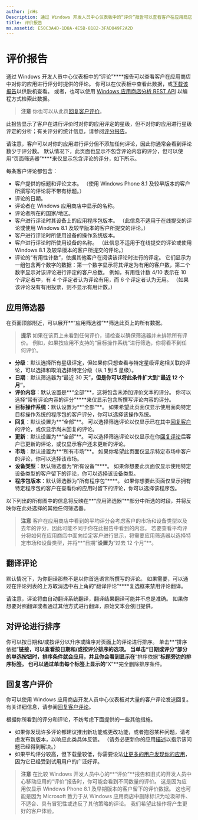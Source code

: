 ```yaml
---
author: jnHs
Description: 通过 Windows 开发人员中心仪表板中的“评价”报告可以查看客户在应用商店中对你的应用进行评分时提供的评论。
title: 评价报告
ms.assetid: E50C3A4D-1D8A-4E5B-8182-3FAD049F2A2D
---
```


# 评价报告


通过 Windows 开发人员中心仪表板中的“评论”****报告可以查看客户在应用商店中对你的应用进行评分时提供的评论。 你可以在仪表板中查看此数据，或[下载该报告](download-analytic-reports.md)以供脱机查看。 或者，也可以使用 [Windows 应用商店分析 REST API](../monetize/access-analytics-data-using-windows-store-services.md) 以编程方式检索此数据。

> **注意** 你也可以从此页[回复客户评价](respond-to-customer-reviews.md)。

此报告显示了客户在进行评价时对你的应用评定的星级，但不对你的应用进行星级评定的分析；有关评分的统计信息，请参阅[评分报告](ratings-report.md)。

请注意，客户可以对你的应用进行评分但不添加任何评论，因此你通常会看到评论数少于评分数。 默认情况下，此页面也显示不包含评论内容的评分，但可以使用“页面筛选器”****来仅显示包含评论的评分，如下所示。

每条客户评论都包含：

-   客户提供的标题和评论文本。 （使用 Windows Phone 8.1 及较早版本的客户所撰写的评论将不带有标题。）
-   评论的日期。
-   评论者在 Windows 应用商店中显示的名称。
-   评论者所在的国家/地区。
-   客户进行评论时其设备上的应用程序包版本。 （此信息不适用于在线提交的评论或使用 Windows 8.1 及较早版本的客户所提交的评论。）
-   客户进行评论时所使用设备的操作系统版本。
-   客户进行评论时所使用设备的名称。 （此信息不适用于在线提交的评论或使用 Windows 8.1 及较早版本的客户所提交的评论。）
-   评论的“有用性计数”，依据其他客户在阅读该评论时进行的评定。 它们显示为一组包含两个数字的数据：第一个数字显示将其评定为有用的客户数，第二个数字显示对该评论进行评定的客户总数。 例如，有用性计数 4/10 表示在 10 个评定者中，有 4 个评定者认为评论有用，而 6 个评定者认为无用。 （如果该评论没有有用投票，则不显示有用计数。）

## 应用筛选器


在页面顶部附近，可以展开**“应用筛选器”**筛选此页上的所有数据。

>**提示** 如果在该页上未看到任何评价，请检查以确保筛选器并未排除所有评价。 例如，如果按应用不支持的“目标操作系统”进行筛选，你将看不到任何评价。

-   **分级**：默认选择所有星级评定，但如果你只想查看与特定星级评定相关联的评论，可以选择和取消选择特定分级（从 1 到 5 星级）。
-   **日期**：默认筛选器为“最近 30 天”****，但是你可以将此条件扩大到“最近 12 个月”****。
-   **评价内容**：默认设置是**“全部”**，这将包含未添加评价文本的评分。 你可以选择“带有评论内容的评分”****来仅显示包含所撰写评论内容的评分。
-   **目标操作系统**：默认设置为**“全部”**。 如果希望此页面仅显示使用面向特定目标操作系统的程序包的客户评分，你可以选择该操作系统。
-   **回复**：默认设置为**“全部”**。 可以选择筛选评论以仅显示已在其中[回复客户](respond-to-customer-reviews.md)的评论，或仅显示尚未回复的评论。
-   **更新**：默认设置为**“全部”**。 可以选择筛选评论以仅显示在你[回复评论](respond-to-customer-reviews.md)后客户已更新的评论，或仅显示客户还未更新的评论。
-   **市场**：默认设置为**“所有市场”**。 如果你希望此页面仅显示特定市场中客户的评论，你可以选择该市场。
-   **设备类型**：默认筛选器为“所有设备”****。 如果你想要此页面仅显示使用特定设备类型的客户留下的评论，你可以选择该设备类型。
-   **程序包版本**：默认筛选器为“所有程序包”****。 如果你想要此页面仅显示拥有特定程序包的客户在查看你的应用时留下的评论，你可以选择该程序包。

以下列出的所有图中的信息将反映在**“应用筛选器”**部分中所选的时段，并将反映你在此处选择的其他任何筛选器。

> **注意** 客户在应用商店中看到的平均评分会考虑客户的市场和设备类型以及去年的评分，因此可能不同于你在此报告中看到的内容。 若要查看平均评分将如何在应用商店中面向给定客户进行显示，将需要应用筛选器以选择特定市场和设备类型，并将**“日期”**设置为**“过去 12 个月”**。

## 翻译评论


默认情况下，为你翻译那些不是以你首选语言所撰写的评论。 如果需要，可以通过在评论列表的上方取消选中右上角的“翻译评论”****复选框来禁用评论翻译。

请注意，评论将由自动翻译系统翻译，翻译结果翻译可能并不总是准确。 如果你想要对照翻译或者通过其他方式进行翻译，原始文本会依旧提供。

## 对评论进行排序


你可以按日期和/或按评分以升序或降序对页面上的评论进行排序。 单击**“排序依据”**链接，可以查看按日期和/或按评分排序的选项。 当单击“日期或评分”部分的单选按钮时，排序条件就会应用，并且你会看到显示在**“排序依据”**标题旁边的排序标签。 也可以通过单击每个标签上显示的**“X”**完全删除排序条件。

## 回复客户评价


你可以使用 Windows 应用商店开发人员中心仪表板对大量的客户评论发送回复。 有关详细信息，请参阅[回复客户评论](respond-to-customer-reviews.md)。

根据你所看到的评分和评论，不妨考虑下面提供的一些其他措施。

-   如果你发现许多评论都建议推出新功能或更改功能，或者抱怨某种问题，请考虑发布新版本，以响应此类具体反馈。 （请务必更新你的应用[描述](create-app-descriptions.md)以指示该问题已经得到解决。）
-   如果平均评分较高，但下载量较低，你需要设法[让更多的用户发现你的应用](app-promotion-and-customer-engagement.md)，因为它已经受到试用用户的广泛好评。

> **注意** 在比较 Windows 开发人员中心的**“评价”**报告和旧式的开发人员中心移动应用的“评价”报告时，你可能会看到不同数量的评价。 这是因为应用仅显示 Windows Phone 8.1 及早期版本的客户留下的评价数据。 这也可能是因为 Microsoft 致力于从 Windows 应用商店中删除标识为垃圾邮件、不适合、具有冒犯性或违反了其他策略的评论。 我们希望此操作将产生更好的客户体验。

 

 

 


<!--HONumber=May16_HO2-->


